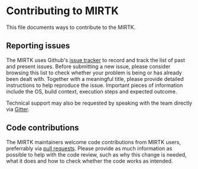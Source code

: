 # Contributing to MIRTK

This file documents ways to contribute to the MIRTK.

## Reporting issues

The MIRTK uses Github's [issue tracker](https://github.com/BioMedIA/MIRTK/issues?state=open) to record and track the list of past and present issues. Before submitting a new issue, please consider browsing this list to check whether your problem is being or has already been dealt with. Together with a meaningful title, please provide detailed instructions to help reproduce the issue. Important pieces of information include the OS, build context, execution steps and expected outcome. 

Technical support may also be requested by speaking with the team directly via [Gitter](https://gitter.im/BioMedIA/MIRTK). 

## Code contributions

The MIRTK maintainers welcome code contributions from MIRTK users, preferrably via [pull requests](https://github.com/BioMedIA/MIRTK/pulls). Please provide as much information as possible to help with the code review, such as why this change is needed, what it does and how to check whether the code works as intended.
